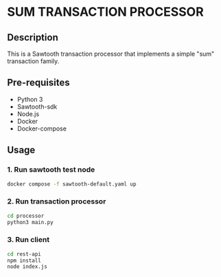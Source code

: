 # SUM TRANSACTION PROCESSOR

## Description

This is a Sawtooth transaction processor that implements a simple "sum" transaction family.

## Pre-requisites

* Python 3
* Sawtooth-sdk
* Node.js
* Docker
* Docker-compose

## Usage

### 1. Run sawtooth test node

```bash
docker compose -f sawtooth-default.yaml up
```

### 2. Run transaction processor

```bash
cd processor
python3 main.py
```

### 3. Run client

```bash
cd rest-api
npm install
node index.js
```

